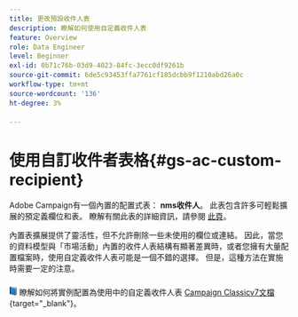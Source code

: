 ```yaml
---
title: 更改預設收件人表
description: 瞭解如何使用自定義收件人表
feature: Overview
role: Data Engineer
level: Beginner
exl-id: 0b71c76b-03d9-4023-84fc-3ecc0df9261b
source-git-commit: 6de5c93453ffa7761cf185dcbb9f1210abd26a0c
workflow-type: tm+mt
source-wordcount: '136'
ht-degree: 3%

---
```


# 使用自訂收件者表格{#gs-ac-custom-recipient}

Adobe Campaign有一個內置的配置式表： **nms收件人**。 此表包含許多可輕鬆擴展的預定義欄位和表。 瞭解有關此表的詳細資訊，請參閱 [此頁](datamodel.md#ootb-profiles)。

內置表擴展提供了靈活性，但不允許刪除一些未使用的欄位或連結。 因此，當您的資料模型與「市場活動」內置的收件人表結構有顯著差異時，或者您擁有大量配置檔案時，使用自定義收件人表可能是一個不錯的選擇。  但是，這種方法在實施時需要一定的注意。

![](../assets/do-not-localize/book.png) 瞭解如何將實例配置為使用中的自定義收件人表 [Campaign Classicv7文檔](https://experienceleague.adobe.com/docs/campaign-classic/using/configuring-campaign-classic/use-a-custom-recipient-table/about-custom-recipient-table.html){target=&quot;_blank&quot;}。